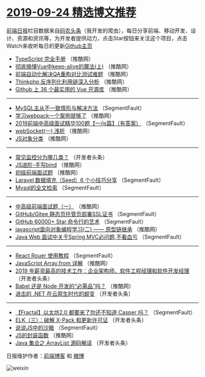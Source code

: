 # [2019-09-24 精选博文推荐](http://hao.caibaojian.com/date/2019/09/24)

[前端日报](http://caibaojian.com/c/news)栏目数据来自[码农头条](http://hao.caibaojian.com/)（我开发的爬虫），每日分享前端、移动开发、设计、资源和资讯等，为开发者提供动力，点击Star按钮来关注这个项目，点击Watch来收听每日的更新[Github主页](https://github.com/kujian/frontendDaily)
* [TypeScript 完全手册](http://hao.caibaojian.com/125833.html) （推酷网）
* [彻底搞懂Vue中keep-alive的魔法(上)](http://hao.caibaojian.com/125831.html) （推酷网）
* [前端自动化解决QA重构对比测试难题](http://hao.caibaojian.com/125839.html) （推酷网）
* [Thinkphp 反序列化利用链深入分析](http://hao.caibaojian.com/125829.html) （推酷网）
* [Github 上 36 个最实用的 Vue 开源库](http://hao.caibaojian.com/125830.html) （推酷网）

***
* [MySQL主从不一致情形与解决方法](http://hao.caibaojian.com/125775.html) （SegmentFault）
* [学习webpack一个案例就够了](http://hao.caibaojian.com/125820.html) （推酷网）
* [2019前端中高级面试精华100题【一/js篇】（有答案）](http://hao.caibaojian.com/125787.html) （SegmentFault）
* [webSocket(一) 浅析](http://hao.caibaojian.com/125835.html) （推酷网）
* [JS对象分类](http://hao.caibaojian.com/125822.html) （推酷网）

***
* [常见监控分为哪几类？](http://hao.caibaojian.com/125792.html) （开发者头条）
* [JS进阶-手写bind](http://hao.caibaojian.com/125826.html) （推酷网）
* [初级前端面试题](http://hao.caibaojian.com/125828.html) （推酷网）
* [Laravel 数据填充（Seed）6 个小技巧分享](http://hao.caibaojian.com/125784.html) （SegmentFault）
* [Mysql的全文检索](http://hao.caibaojian.com/125785.html) （SegmentFault）

***
* [中高级前端面试题（一）](http://hao.caibaojian.com/125819.html) （推酷网）
* [GitHub/Gitee 静态页托管页部署SSL证书](http://hao.caibaojian.com/125786.html) （SegmentFault）
* [GitHub 60000+ Star,命令行的艺术](http://hao.caibaojian.com/125776.html) （SegmentFault）
* [javascript面向对象编程学习(二) —— 原型链继承](http://hao.caibaojian.com/125821.html) （推酷网）
* [Java Web 面试中关于Spring MVC必问题,不看血亏](http://hao.caibaojian.com/125779.html) （SegmentFault）

***
* [React Rouer 使用教程](http://hao.caibaojian.com/125780.html) （SegmentFault）
* [JavaScript Array.from 详解](http://hao.caibaojian.com/125824.html) （推酷网）
* [2019 年薪资最高的技术工作：企业架构师、软件工程经理和软件开发经理](http://hao.caibaojian.com/125791.html) （开发者头条）
* [Babel 还是 Node 开发的“必需品”吗？](http://hao.caibaojian.com/125825.html) （推酷网）
* [进击的 .NET 在云原生时代的蜕变](http://hao.caibaojian.com/125810.html) （开发者头条）

***
* [【Fractal】以太坊2.0 都要来了你还不知道 Casper 吗？](http://hao.caibaojian.com/125783.html) （SegmentFault）
* [ELK（三）：破解 X-Pack 和更新许可证](http://hao.caibaojian.com/125796.html) （开发者头条）
* [说说JS中的沙箱](http://hao.caibaojian.com/125774.html) （SegmentFault）
* [JS的封装函数](http://hao.caibaojian.com/125818.html) （推酷网）
* [Java 集合之 ArrayList 源码解读](http://hao.caibaojian.com/125800.html) （开发者头条）

日报维护作者：[前端博客](http://caibaojian.com/) 和 [微博](http://caibaojian.com/go/weibo)

![weixin](https://user-images.githubusercontent.com/3055447/38468989-651132ac-3b80-11e8-8e6b-15122322a9d7.png)